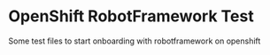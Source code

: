 # OpenShift RobotFramework Test

Some test files to start onboarding with robotframework on openshift
